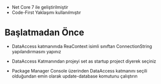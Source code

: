 
* Net Core 7 ile geliştirilmiştir
* Code-First Yaklaşımı kullanılmıştır 

# Başlatmadan Önce

* DataAccess katmanınıda ReaContext isimli sınıftan ConnectionString yapılandırmasını yapınız

* DataAccess Katmanından projeyi set as startup project diyerek seçiniz 
* Package  Manager Console üzerinden DataAccess katmanını seçili olduğundan emin olarak update-database komutunu çalıştırın 
